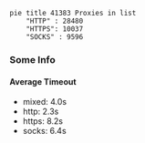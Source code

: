 
```mermaid
pie title 41383 Proxies in list
    "HTTP" : 28480
    "HTTPS": 10037
    "SOCKS" : 9596
```

### Some Info
#### Average Timeout

- mixed: 4.0s
- http: 2.3s
- https: 8.2s
- socks: 6.4s